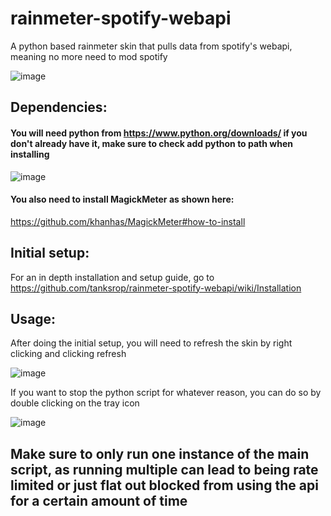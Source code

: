 # rainmeter-spotify-webapi
A python based rainmeter skin that pulls data from spotify's webapi, meaning no more need to mod spotify

![image](https://user-images.githubusercontent.com/76452125/135523089-e0d47f0f-6497-4b3b-8d43-6e6337d1e06f.png)

## Dependencies:
#### You will need python from https://www.python.org/downloads/ if you don't already have it, make sure to check add python to path when installing

![image](https://user-images.githubusercontent.com/76452125/135522859-19758048-7319-4f42-866e-1d0e4a7b9773.png)

#### You also need to install MagickMeter as shown here:

https://github.com/khanhas/MagickMeter#how-to-install

## Initial setup:
For an in depth installation and setup guide, go to https://github.com/tanksrop/rainmeter-spotify-webapi/wiki/Installation

## Usage:

After doing the initial setup, you will need to refresh the skin by right clicking and clicking refresh

![image](https://user-images.githubusercontent.com/76452125/135638384-974d304d-12fa-4e66-a803-cd1ffc299cfb.png)


If you want to stop the python script for whatever reason, you can do so by double clicking on the tray icon


![image](https://user-images.githubusercontent.com/76452125/135521849-e46362be-6d6d-41ea-8fc9-390f7cf59561.png)

## Make sure to only run one instance of the main script, as running multiple can lead to being rate limited or just flat out blocked from using the api for a certain amount of time


